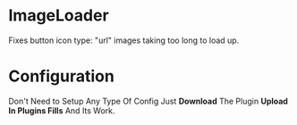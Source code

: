# ImageLoader
Fixes button icon type: "url" images taking too long to load up.

# Configuration
Don't Need to Setup Any Type Of Config Just **Download** The Plugin **Upload In Plugins Fills** And Its Work.

